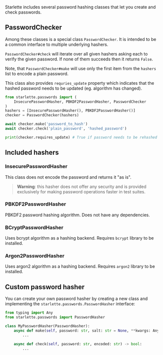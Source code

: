 Starlette includes several password hashing classes that let you
create and check passwords.


## PasswordChecker

Among these classes is a special class `PasswordChecker`.
It is intended to be a common interface to multiple underlying hashers.

`PasswordChecker#check` will iterate over all given hashers asking each to verify
the given password. If none of them succeeds then it returns `False`.

Note, that `PasswordChecker#make` will use only the first item from 
the `hashers` list to encode a plain password.

This class also provides `requries_update` property which indicates
that the hashed password needs to be updated (eg. algorithm has changed).


```python
from starlette.passwords import (
    InsecurePasswordHasher, PBKDF2PasswordHasher, PasswordChecker
)
hashers = [InsecurePasswordHasher(), PBKDF2PasswordHasher()]
checker = PasswordChecker(hashers)

await checker.make('password_to_hash')
await checker.check('plain_password', 'hashed_password')

print(checker.requires_update) # True if password needs to be rehashed
```

## Included hashers

### InsecurePasswordHasher

This class does not encode the password and returns it "as is".  

> **Warning**: this hasher does not offer any security and is provided exclusively 
for making password operations faster in test suites.

### PBKDF2PasswordHasher

PBKDF2 password hashing algorithm.
Does not have any dependencies. 

### BCryptPasswordHasher

Uses bcrypt algorithm as a hashing backend. 
Requires `bcrypt` library to be installed.

### Argon2PasswordHasher

Uses argon2 algorithm as a hashing backend. 
Requires `argon2` library to be installed.


## Custom password hasher

You can create your own password hasher by creating a new class and implementing the `starlette.passwords.PasswordHasher` interface:

```python
from typing import Any
from starlette.passwords import PasswordHasher

class MyPasswordHasher(PasswordHasher):
    async def make(self, password: str, salt: str = None, **kwargs: Any) -> str:
        ...
    
    async def check(self, password: str, encoded: str) -> bool:
        ...
```
